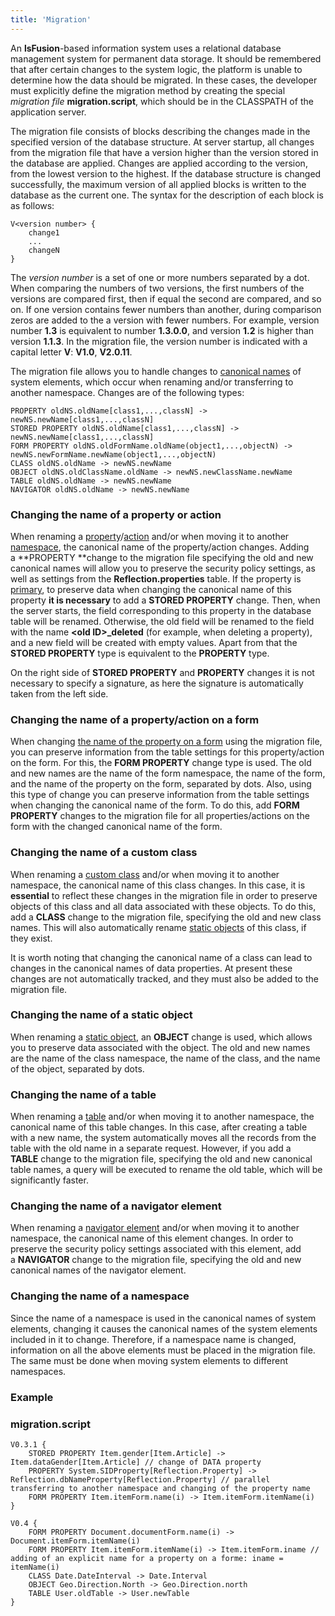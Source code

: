 ```yaml
---
title: 'Migration'
---
```


An **lsFusion**-based information system uses a relational database management system for permanent data storage. It should be remembered that after certain changes to the system logic, the platform is unable to determine how the data should be migrated. In these cases, the developer must explicitly define the migration method by creating the special *migration file* **migration.script**, which should be in the CLASSPATH of the application server.

The migration file consists of blocks describing the changes made in the specified version of the database structure. At server startup, all changes from the migration file that have a version higher than the version stored in the database are applied. Changes are applied according to the version, from the lowest version to the highest. If the database structure is changed successfully, the maximum version of all applied blocks is written to the database as the current one. The syntax for the description of each block is as follows:

    V<version number> {
        change1
        ...
        changeN 
    }

The *version number* is a set of one or more numbers separated by a dot. When comparing the numbers of two versions, the first numbers of the versions are compared first, then if equal the second are compared, and so on. If one version contains fewer numbers than another, during comparison zeros are added to the a version with fewer numbers. For example, version number **1.3** is equivalent to number **1.3.0.0**, and version **1.2** is higher than version **1.1.3**. In the migration file, the version number is indicated with a capital letter **V**: **V1.0**, **V2.0.11**.

The migration file allows you to handle changes to [canonical names](Naming_35521066.html#Naming-canonicalname) of system elements, which occur when renaming and/or transferring to another namespace. Changes are of the following types: 

    PROPERTY oldNS.oldName[class1,...,classN] -> newNS.newName[class1,...,classN]
    STORED PROPERTY oldNS.oldName[class1,...,classN] -> newNS.newName[class1,...,classN]
    FORM PROPERTY oldNS.oldFormName.oldName(object1,...,objectN) -> newNS.newFormName.newName(object1,...,objectN)  
    CLASS oldNS.oldName -> newNS.newName
    OBJECT oldNS.oldClassName.oldName -> newNS.newClassName.newName
    TABLE oldNS.oldName -> newNS.newName
    NAVIGATOR oldNS.oldName -> newNS.newName

### Changing the name of a property or action

When renaming a [property](Properties.md)/[action](Actions.md) and/or when moving it to another [namespace](Naming_35521066.html#Naming-namespace), the canonical name of the property/action changes. Adding a **PROPERTY **change to the migration file specifying the old and new canonical names will allow you to preserve the security policy settings, as well as settings from the **Reflection.properties** table. If the property is [primary](Data_properties_DATA_.md), to preserve data when changing the canonical name of this property **it is necessary** to add a **STORED PROPERTY** change. Then, when the server starts, the field corresponding to this property in the database table will be renamed. Otherwise, the old field will be renamed to the field with the name **<old ID\>\_deleted** (for example, when deleting a property), and a new field will be created with empty values. Apart from that the **STORED PROPERTY** type is equivalent to the **PROPERTY** type.

On the right side of **STORED PROPERTY** and **PROPERTY** changes it is not necessary to specify a signature, as here the signature is automatically taken from the left side.

### Changing the name of a property/action on a form

When changing [the name of the property on a form](Properties-and-actions-block_3866665.html#Propertiesandactionsblock-name) using the migration file, you can preserve information from the table settings for this property/action on the form. For this, the **FORM PROPERTY** change type is used. The old and new names are the name of the form namespace, the name of the form, and the name of the property on the form, separated by dots. Also, using this type of change you can preserve information from the table settings when changing the canonical name of the form. To do this, add **FORM PROPERTY** changes to the migration file for all properties/actions on the form with the changed canonical name of the form.

### Changing the name of a custom class

When renaming a [custom class](User_classes.md) and/or when moving it to another namespace, the canonical name of this class changes. In this case, it is **essential** to reflect these changes in the migration file in order to preserve objects of this class and all data associated with these objects. To do this, add a **CLASS** change to the migration file, specifying the old and new class names. This will also automatically rename [static objects](Static_objects.md) of this class, if they exist. 

It is worth noting that changing the canonical name of a class can lead to changes in the canonical names of data properties. At present these changes are not automatically tracked, and they must also be added to the migration file.

### Changing the name of a static object

When renaming a [static object](Static_objects.md), an **OBJECT** change is used, which allows you to preserve data associated with the object. The old and new names are the name of the class namespace, the name of the class, and the name of the object, separated by dots. 

### Changing the name of a table

When renaming a [table](Tables.md) and/or when moving it to another namespace, the canonical name of this table changes. In this case, after creating a table with a new name, the system automatically moves all the records from the table with the old name in a separate request. However, if you add a **TABLE** change to the migration file, specifying the old and new canonical table names, a query will be executed to rename the old table, which will be significantly faster.

### Changing the name of a navigator element

When renaming a [navigator element](Navigator.md) and/or when moving it to another namespace, the canonical name of this element changes. In order to preserve the security policy settings associated with this element, add a **NAVIGATOR** change to the migration file, specifying the old and new canonical names of the navigator element. 

### Changing the name of a namespace

Since the name of a namespace is used in the canonical names of system elements, changing it causes the canonical names of the system elements included in it to change. Therefore, if a namespace name is changed, information on all the above elements must be placed in the migration file. The same must be done when moving system elements to different namespaces.

### Example

### migration.script

    V0.3.1 {
        STORED PROPERTY Item.gender[Item.Article] -> Item.dataGender[Item.Article] // change of DATA property 
        PROPERTY System.SIDProperty[Reflection.Property] -> Reflection.dbNameProperty[Reflection.Property] // parallel transferring to another namespace and changing of the property name
        FORM PROPERTY Item.itemForm.name(i) -> Item.itemForm.itemName(i)
    }
     
    V0.4 {
        FORM PROPERTY Document.documentForm.name(i) -> Document.itemForm.itemName(i)
        FORM PROPERTY Item.itemForm.itemName(i) -> Item.itemForm.iname // adding of an explicit name for a property on a formе: iname = itemName(i)
        CLASS Date.DateInterval -> Date.Interval
        OBJECT Geo.Direction.North -> Geo.Direction.north
        TABLE User.oldTable -> User.newTable
    }
